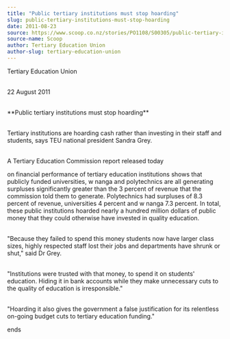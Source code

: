 ```yaml
---
title: "Public tertiary institutions must stop hoarding"
slug: public-tertiary-institutions-must-stop-hoarding
date: 2011-08-23
source: https://www.scoop.co.nz/stories/PO1108/S00305/public-tertiary-institutions-must-stop-hoarding.htm
source-name: Scoop
author: Tertiary Education Union
author-slug: tertiary-education-union
---
```


<p>Tertiary Education Union</p>

<p><br>22 August
2011</p>

<p><br>**Public tertiary institutions must stop
hoarding**</p>

<p><br>Tertiary institutions are hoarding cash
rather than investing in their staff and students, says TEU
national president Sandra Grey.</p>

<p><br>A Tertiary Education
Commission report released today <http: teu.ac.nz="" lists="" lt.php?id="YEUOCAYADVUHRAwAGAELBVo%3D"></http:></p>

<p>on financial performance of tertiary education institutions
shows that publicly funded universities, w nanga and
polytechnics are all generating surpluses significantly
greater than the 3 percent of revenue that the commission
told them to generate. Polytechnics had surpluses of 8.3
percent of revenue, universities 4 percent and w nanga 7.3
percent. In total, these public institutions hoarded nearly
a hundred million dollars of public money that they could
otherwise have invested in quality education.</p>

<p><br>"Because
they failed to spend this money students now have larger
class sizes, highly respected staff lost their jobs and
departments have shrunk or shut," said Dr
Grey.</p>

<p><br>"Institutions were trusted with that money, to
spend it on students' education. Hiding it in bank accounts
while they make unnecessary cuts to the quality of education
is irresponsible."</p>

<p><br>"Hoarding it also gives the
government a false justification for its relentless on-going
budget cuts to tertiary education
funding."</p>

<p>ends<p>

